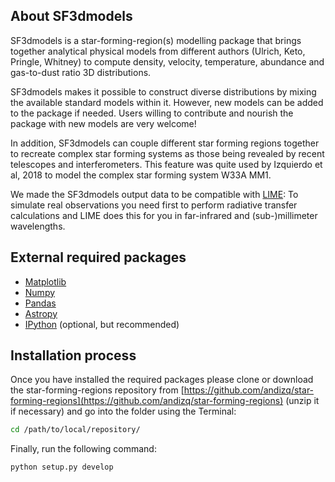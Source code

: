 About SF3dmodels
------------

SF3dmodels is a star-forming-region(s) modelling package that brings together analytical physical models from different authors (Ulrich, Keto, Pringle, Whitney) to compute density, velocity, temperature, abundance and gas-to-dust ratio 3D distributions.

SF3dmodels makes it possible to construct diverse distributions by mixing the available standard models within it. However, new models can be added to the package if needed. Users willing to contribute and nourish the package with new models are very welcome!

In addition, SF3dmodels can couple different star forming regions together to recreate complex star forming systems as those being revealed by recent telescopes and interferometers. This feature was quite used by Izquierdo et al, 2018 to model the complex star forming system W33A MM1.

We made the SF3dmodels output data to be compatible with [LIME](https://github.com/lime-rt/lime): To simulate real observations you need first to perform radiative transfer calculations and LIME does this for you in far-infrared and (sub-)millimeter wavelengths.


External required packages
--------------------

* [Matplotlib](https://matplotlib.org/users/installing.html)
* [Numpy](https://www.scipy.org/install.html)
* [Pandas](http://pandas.pydata.org/pandas-docs/stable/install.html)
* [Astropy](http://docs.astropy.org/en/stable/install.html)
* [IPython](https://ipython.org/install.html) (optional, but recommended)

Installation process
--------------------

Once you have installed the required packages please clone or download the star-forming-regions repository from [https://github.com/andizq/star-forming-regions](https://github.com/andizq/star-forming-regions) (unzip it if necessary) and go into the folder using the Terminal:

```bash
cd /path/to/local/repository/
```

Finally, run the following command:

```bash
python setup.py develop
```
